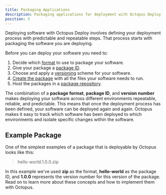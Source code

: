 ```yaml
---
title: Packaging Applications
description: Packaging applications for deployment with Octopus Deploy.
position: 3
---
```


Deploying software with Octopus Deploy involves defining your deployment process with predictable and repeatable steps. That process starts with packaging the software you are deploying.

Before you can deploy your software you need to:

1. Decide which [format](/docs/packaging-applications/supported-packages.md) to use to package your software.
1. Give your package a [package ID](/docs/packaging-applications/package-id.md).
1. Choose and apply a [versioning](/docs/packaging-applications/versioning.md) scheme for your software.
1. [Create the package](/docs/packaging-applications/creating-packages/index.md) with all the files your software needs to run.
1. Host the packages in a [package repository](/docs/packaging-applications/package-repositories/index.md).

The combination of a **package format**, **package ID**, and **version number** makes deploying your software across different environments repeatable, reliable, and predictable. This means that once the deployment process has been defined, your software can be deployed again and again. Octopus makes it easy to track which software has been deployed to which environments and isolate specific changes within the software.

## Example Package

One of the simplest examples of a package that is deployable by Octopus looks like this:

> hello-world.1.0.0.zip

In this example we've used **zip** as the format, **hello-world** as the package ID, and **1.0.0** represents the version number for this version of the package. Read on to learn more about these concepts and how to implement them with Octopus.

